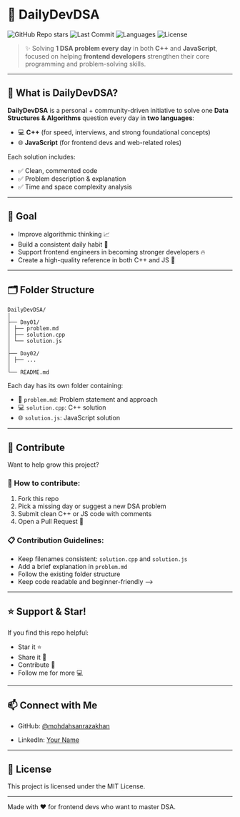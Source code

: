 # 🚀 DailyDevDSA

![GitHub Repo stars](https://img.shields.io/github/stars/your-username/DailyDevDSA?style=social)
![Last Commit](https://img.shields.io/github/last-commit/your-username/DailyDevDSA)
![Languages](https://img.shields.io/github/languages/count/your-username/DailyDevDSA)
![License](https://img.shields.io/github/license/your-username/DailyDevDSA)

> ✨ Solving **1 DSA problem every day** in both **C++** and **JavaScript**, focused on helping **frontend developers** strengthen their core programming and problem-solving skills.

---

## 📌 What is DailyDevDSA?

**DailyDevDSA** is a personal + community-driven initiative to solve one **Data Structures & Algorithms** question every day in **two languages**:

- 💻 **C++** (for speed, interviews, and strong foundational concepts)
- 🌐 **JavaScript** (for frontend devs and web-related roles)

Each solution includes:
- ✅ Clean, commented code
- ✅ Problem description & explanation
- ✅ Time and space complexity analysis

---

## 🎯 Goal

- Improve algorithmic thinking 📈  
- Build a consistent daily habit 🧠  
- Support frontend engineers in becoming stronger developers 🔥  
- Create a high-quality reference in both C++ and JS 🚀  

---

## 🗂️ Folder Structure

```
DailyDevDSA/
│
├── Day01/
│ ├── problem.md
│ ├── solution.cpp
│ └── solution.js
│
├── Day02/
│ ├── ...
│
└── README.md
```

Each day has its own folder containing:
- 📄 `problem.md`: Problem statement and approach
- 💻 `solution.cpp`: C++ solution
- 🌐 `solution.js`: JavaScript solution

---

<!-- ## 📅 Progress Tracker

| Day | Problem | C++ | JS |
|-----|---------|-----|----|
| ✅ 1 | [Two Sum](./Day01/problem.md) | ✅ | ✅ |
| ✅ 2 | [Valid Parentheses](./Day02/problem.md) | ✅ | ✅ |
| 🔜 3 | Coming Soon... | ⏳ | ⏳ |
| 🔜 4 | ... | ⏳ | ⏳ |

> ✅ = Completed, ⏳ = In Progress

---

## 🧠 Topics Covered

- Arrays & Strings  
- Hash Maps  
- Stacks & Queues  
- Recursion  
- Searching & Sorting  
- Trees & Graphs  
- Sliding Window  
- Dynamic Programming  
- ...and more!

<!-- --- -->

## 👥 Contribute

Want to help grow this project?

### 📌 How to contribute:
1. Fork this repo
2. Pick a missing day or suggest a new DSA problem
3. Submit clean C++ or JS code with comments
4. Open a Pull Request 🚀

### 📋 Contribution Guidelines:
- Keep filenames consistent: `solution.cpp` and `solution.js`
- Add a brief explanation in `problem.md`
- Follow the existing folder structure
- Keep code readable and beginner-friendly -->

---

## ⭐ Support & Star!

If you find this repo helpful:
- Star it ⭐
- Share it 💬
- Contribute 🤝
- Follow me for more 💻

---

## 📫 Connect with Me

- GitHub: [@mohdahsanrazakhan](https://github.com/mohdahsanrazakhan)
<!-- - Twitter: [@your-twitter](https://twitter.com/your-twitter) -->
- LinkedIn: [Your Name](https://linkedin.com/in/mohd-ahsan-raza-khan)

---

## 📝 License

This project is licensed under the MIT License.

---

Made with ❤️ for frontend devs who want to master DSA.
